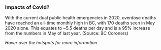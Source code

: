 <!-- Section Level Feedback -->
<markdown-container>
  <markdown-column size="1">

### Impacts of Covid?
With the current dual public health emergencies in 2020, overdose deaths have reached an all-time monthly high in BC, with 170 deaths seen in May 2020 alone. This equates to ~5.5 deaths per day and is a 95% increase from the numbers in May of last year. (Source: BC Coroners)

 *Hover over the hotspots for more information*


  </markdown-column>
  
  <markdown-column size="2">
    <hotspot-image src="images/learn/map1.png" :hotspots="[
      {
        x: `7%`,
        y: `66%`,
        text: `BC is the most impacted province in Canada with 5,085 deaths between Jan 2016 and December 2019 (of the 15,393 deaths seen Canada wide).`
      },
      {
        x: `15%`,
        y: `48%`,
        text: `Western Canada continue to be the most impacted region in the country, but rates have increased in other regions, including Ontario.  A significant increase in rates of apparent opioid-related deaths at the national level was observed between January 2016 and June 2017. The rates remained high from July 2017 to December 2019`
      },
    ]" />
  </markdown-column>
</markdown-container>